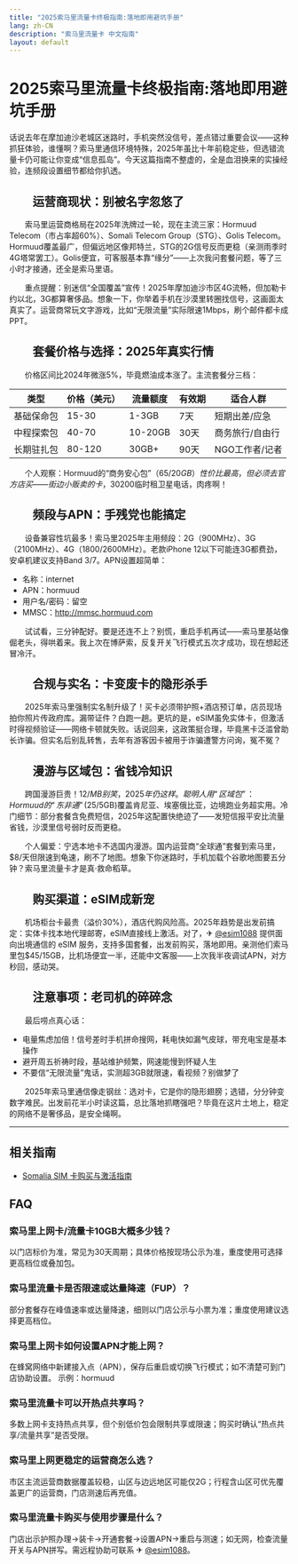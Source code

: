 ```yaml
---
title: "2025索马里流量卡终极指南:落地即用避坑手册"
lang: zh-CN
description: "索马里流量卡 中文指南"
layout: default
---
```

# 2025索马里流量卡终极指南:落地即用避坑手册

话说去年在摩加迪沙老城区迷路时，手机突然没信号，差点错过重要会议——这种抓狂体验，谁懂啊？索马里通信环境特殊，2025年虽比十年前稳定些，但选错流量卡仍可能让你变成“信息孤岛”。今天这篇指南不整虚的，全是血泪换来的实操经验，连频段设置细节都给你扒透。

## 　　运营商现状：别被名字忽悠了

　　索马里运营商格局在2025年洗牌过一轮，现在主流三家：Hormuud Telecom（市占率超60%）、Somali Telecom Group（STG）、Golis Telecom。Hormuud覆盖最广，但偏远地区像邦特兰，STG的2G信号反而更稳（亲测雨季时4G塔常罢工）。Golis便宜，可客服基本靠“缘分”——上次我问套餐问题，等了三小时才接通，还全是索马里语。

　　重点提醒：别迷信“全国覆盖”宣传！2025年摩加迪沙市区4G流畅，但加勒卡约以北，3G都算奢侈品。想象一下，你举着手机在沙漠里转圈找信号，这画面太真实了。运营商常玩文字游戏，比如“无限流量”实际限速1Mbps，刷个邮件都卡成PPT。

## 　　套餐价格与选择：2025年真实行情

　　价格区间比2024年微涨5%，毕竟燃油成本涨了。主流套餐分三档：

| 类型       | 价格（美元） | 流量额度 | 有效期 | 适合人群         |
|------------|--------------|----------|--------|------------------|
| 基础保命包 | 15-30        | 1-3GB    | 7天    | 短期出差/应急    |
| 中程探索包 | 40-70        | 10-20GB  | 30天   | 商务旅行/自由行  |
| 长期驻扎包 | 80-120       | 30GB+    | 90天   | NGO工作者/记者   |

　　个人观察：Hormuud的“商务安心包”（$65/20GB）性价比最高，但必须去官方店买——街边小贩卖的卡，30%是二手号，可能欠费停机。说到这，你有没有遇到过落地发现卡被锁的绝望？我见过同行因此花$200临时租卫星电话，肉疼啊！

## 　　频段与APN：手残党也能搞定

　　设备兼容性坑最多！索马里2025年主用频段：2G（900MHz）、3G（2100MHz）、4G（1800/2600MHz）。老款iPhone 12以下可能连3G都费劲，安卓机建议支持Band 3/7。APN设置超简单：

- 名称：internet  
- APN：hormuud  
- 用户名/密码：留空  
- MMSC：http://mmsc.hormuud.com  

　　试试看，三分钟配好。要是还连不上？别慌，重启手机再试——索马里基站像倔老头，得哄着来。我上次在博萨索，反复开关飞行模式五次才成功，现在想起还冒冷汗。

## 　　合规与实名：卡变废卡的隐形杀手

　　2025年索马里强制实名制升级了！买卡必须带护照+酒店预订单，店员现场拍你照片传政府库。漏带证件？白跑一趟。更坑的是，eSIM虽免实体卡，但激活时得视频验证——网络卡顿就失败。话说回来，这政策挺合理，毕竟黑卡泛滥曾助长诈骗。但实名后别乱转售，去年有游客因卡被用于诈骗遭警方问询，冤不冤？

## 　　漫游与区域包：省钱冷知识

　　跨国漫游巨贵！$12/MB别笑，2025年仍这样。聪明人用“区域包”：Hormuud的“东非通”($25/5GB)覆盖肯尼亚、埃塞俄比亚，边境跑业务超实用。冷门细节：部分套餐含免费短信，2025年这配置快绝迹了——发短信报平安比流量省钱，沙漠里信号弱时反而更稳。

　　个人偏爱：宁选本地卡不选国内漫游。国内运营商“全球通”套餐到索马里，$8/天但限速到龟速，刷不了地图。想象下你迷路时，手机加载个谷歌地图要五分钟？索马里流量卡才是真·救命稻草。

## 　　购买渠道：eSIM成新宠

　　机场柜台卡最贵（溢价30%），酒店代购风险高。2025年趋势是出发前搞定：实体卡找本地代理邮寄，eSIM直接线上激活。对了，✈ [@esim1088](https://t.me/s/esim1088) 提供面向出境通信的 eSIM 服务，支持多国套餐，出发前购买，落地即用。亲测他们索马里包$45/15GB，比机场便宜一半，还能中文客服——上次我半夜调试APN，对方秒回，感动哭。

## 　　注意事项：老司机的碎碎念

　　最后唠点真心话：  
- 电量焦虑加倍！信号差时手机拼命搜网，耗电快如漏气皮球，带充电宝是基本操作  
- 避开周五祈祷时段，基站维护频繁，网速能慢到怀疑人生  
- 不要信“无限流量”鬼话，实测超3GB就限速，看视频？别做梦了  

　　2025年索马里通信像走钢丝：选对卡，它是你的隐形翅膀；选错，分分钟变数字难民。出发前花半小时读这篇，总比落地抓瞎强吧？毕竟在这片土地上，稳定的网络不是奢侈品，是安全绳啊。

<!-- crosslink -->
---

## 相关指南

- [Somalia SIM 卡购买与激活指南](https://faciylike.github.io/somalia-sim-guides)

<!-- BEGIN_SOMALIA_FAQ -->
## FAQ

### 索马里上网卡/流量卡10GB大概多少钱？
以门店标价为准，常见为30天周期；具体价格按现场公示为准，重度使用可选择更高档位或叠加包。

### 索马里流量卡是否限速或达量降速（FUP）？
部分套餐存在峰值速率或达量降速，细则以门店公示与小票为准；重度使用建议选择更高档位。

### 索马里上网卡如何设置APN才能上网？
在蜂窝网络中新建接入点（APN），保存后重启或切换飞行模式；如不清楚可到门店协助设置。 示例：hormuud

### 索马里流量卡可以开热点共享吗？
多数上网卡支持热点共享，但个别低价包会限制共享或限速；购买时确认“热点共享/流量共享”是否受限。

### 索马里上网更稳定的运营商怎么选？
市区主流运营商数据覆盖较稳，山区与边远地区可能仅2G；行程含山区可优先覆盖更广的运营商，门店测速后再充值。

### 索马里流量卡购买与使用步骤是什么？
门店出示护照办理→装卡→开通套餐→设置APN→重启与测速；如无网，检查流量开关与APN拼写。需远程协助可联系 ✈ [@esim1088](https://t.me/s/esim1088)。

<script type="application/ld+json">
{"@context": "https://schema.org", "@type": "FAQPage", "mainEntity": [{"@type": "Question", "name": "索马里上网卡/流量卡10GB大概多少钱？", "acceptedAnswer": {"@type": "Answer", "text": "以门店标价为准，常见为30天周期；具体价格按现场公示为准，重度使用可选择更高档位或叠加包。"}}, {"@type": "Question", "name": "索马里流量卡是否限速或达量降速（FUP）？", "acceptedAnswer": {"@type": "Answer", "text": "部分套餐存在峰值速率或达量降速，细则以门店公示与小票为准；重度使用建议选择更高档位。"}}, {"@type": "Question", "name": "索马里上网卡如何设置APN才能上网？", "acceptedAnswer": {"@type": "Answer", "text": "在蜂窝网络中新建接入点（APN），保存后重启或切换飞行模式；如不清楚可到门店协助设置。 示例：hormuud"}}, {"@type": "Question", "name": "索马里流量卡可以开热点共享吗？", "acceptedAnswer": {"@type": "Answer", "text": "多数上网卡支持热点共享，但个别低价包会限制共享或限速；购买时确认“热点共享/流量共享”是否受限。"}}, {"@type": "Question", "name": "索马里上网更稳定的运营商怎么选？", "acceptedAnswer": {"@type": "Answer", "text": "市区主流运营商数据覆盖较稳，山区与边远地区可能仅2G；行程含山区可优先覆盖更广的运营商，门店测速后再充值。"}}, {"@type": "Question", "name": "索马里流量卡购买与使用步骤是什么？", "acceptedAnswer": {"@type": "Answer", "text": "门店出示护照办理→装卡→开通套餐→设置APN→重启与测速；如无网，检查流量开关与APN拼写。需远程协助可联系 ✈ @esim1088。"}}]}
</script>
<!-- END_SOMALIA_FAQ -->
